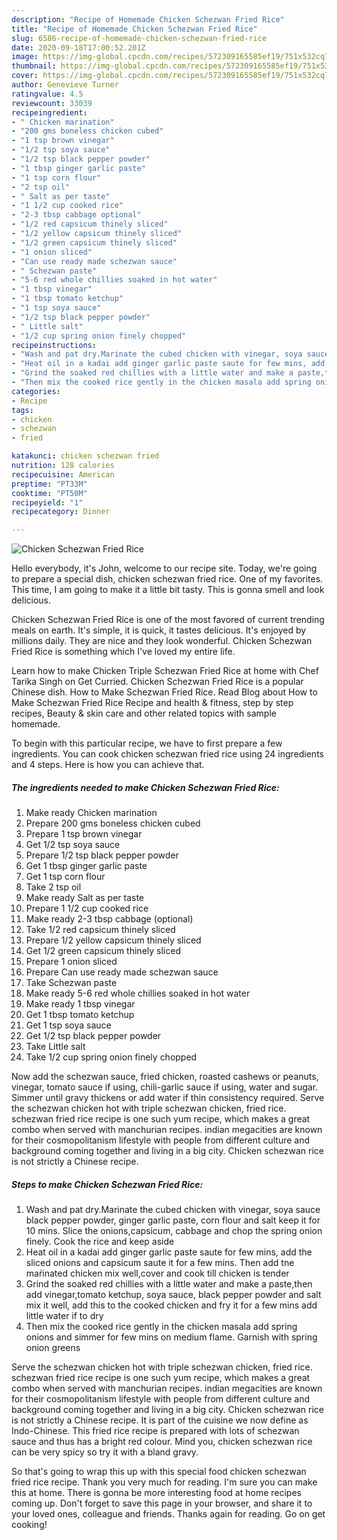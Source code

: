 ```yaml
---
description: "Recipe of Homemade Chicken Schezwan Fried Rice"
title: "Recipe of Homemade Chicken Schezwan Fried Rice"
slug: 6586-recipe-of-homemade-chicken-schezwan-fried-rice
date: 2020-09-18T17:00:52.201Z
image: https://img-global.cpcdn.com/recipes/572309165585ef19/751x532cq70/chicken-schezwan-fried-rice-recipe-main-photo.jpg
thumbnail: https://img-global.cpcdn.com/recipes/572309165585ef19/751x532cq70/chicken-schezwan-fried-rice-recipe-main-photo.jpg
cover: https://img-global.cpcdn.com/recipes/572309165585ef19/751x532cq70/chicken-schezwan-fried-rice-recipe-main-photo.jpg
author: Genevieve Turner
ratingvalue: 4.5
reviewcount: 33039
recipeingredient:
- " Chicken marination"
- "200 gms boneless chicken cubed"
- "1 tsp brown vinegar"
- "1/2 tsp soya sauce"
- "1/2 tsp black pepper powder"
- "1 tbsp ginger garlic paste"
- "1 tsp corn flour"
- "2 tsp oil"
- " Salt as per taste"
- "1 1/2 cup cooked rice"
- "2-3 tbsp cabbage optional"
- "1/2 red capsicum thinely sliced"
- "1/2 yellow capsicum thinely sliced"
- "1/2 green capsicum thinely sliced"
- "1 onion sliced"
- "Can use ready made schezwan sauce"
- " Schezwan paste"
- "5-6 red whole chillies soaked in hot water"
- "1 tbsp vinegar"
- "1 tbsp tomato ketchup"
- "1 tsp soya sauce"
- "1/2 tsp black pepper powder"
- " Little salt"
- "1/2 cup spring onion finely chopped"
recipeinstructions:
- "Wash and pat dry.Marinate the cubed chicken with vinegar, soya sauce black pepper powder, ginger garlic paste, corn flour and salt keep it for 10 mins. Slice the onions,capsicum, cabbage and chop the spring onion finely. Cook the rice and keep aside"
- "Heat oil in a kadai add ginger garlic paste saute for few mins, add the sliced onions and capsicum saute it for a few mins. Then add tne maŕinated chicken mix well,cover and cook till chicken is tender"
- "Grind the soaked red chillies with a little water and make a paste,then add vinegar,tomato ketchup, soya sauce, black pepper powder and salt mix it well, add this to the cooked chicken and fry it for a few mins add little water if to dry"
- "Then mix the cooked rice gently in the chicken masala add spring onions and simmer for few mins on medium flame. Garnish with spring onion greens"
categories:
- Recipe
tags:
- chicken
- schezwan
- fried

katakunci: chicken schezwan fried 
nutrition: 128 calories
recipecuisine: American
preptime: "PT33M"
cooktime: "PT50M"
recipeyield: "1"
recipecategory: Dinner

---
```



![Chicken Schezwan Fried Rice](https://img-global.cpcdn.com/recipes/572309165585ef19/751x532cq70/chicken-schezwan-fried-rice-recipe-main-photo.jpg)

Hello everybody, it's John, welcome to our recipe site. Today, we're going to prepare a special dish, chicken schezwan fried rice. One of my favorites. This time, I am going to make it a little bit tasty. This is gonna smell and look delicious.

Chicken Schezwan Fried Rice is one of the most favored of current trending meals on earth. It's simple, it is quick, it tastes delicious. It's enjoyed by millions daily. They are nice and they look wonderful. Chicken Schezwan Fried Rice is something which I've loved my entire life.

Learn how to make Chicken Triple Schezwan Fried Rice at home with Chef Tarika Singh on Get Curried. Chicken Schezwan Fried Rice is a popular Chinese dish. How to Make Schezwan Fried Rice. Read Blog about How to Make Schezwan Fried Rice Recipe and health &amp; fitness, step by step recipes, Beauty &amp; skin care and other related topics with sample homemade.


To begin with this particular recipe, we have to first prepare a few ingredients. You can cook chicken schezwan fried rice using 24 ingredients and 4 steps. Here is how you can achieve that.

<!--inarticleads1-->

##### The ingredients needed to make Chicken Schezwan Fried Rice:

1. Make ready  Chicken marination
1. Prepare 200 gms boneless chicken cubed
1. Prepare 1 tsp brown vinegar
1. Get 1/2 tsp soya sauce
1. Prepare 1/2 tsp black pepper powder
1. Get 1 tbsp ginger garlic paste
1. Get 1 tsp corn flour
1. Take 2 tsp oil
1. Make ready  Salt as per taste
1. Prepare 1 1/2 cup cooked rice
1. Make ready 2-3 tbsp cabbage (optional)
1. Take 1/2 red capsicum thinely sliced
1. Prepare 1/2 yellow capsicum thinely sliced
1. Get 1/2 green capsicum thinely sliced
1. Prepare 1 onion sliced
1. Prepare Can use ready made schezwan sauce
1. Take  Schezwan paste
1. Make ready 5-6 red whole chillies soaked in hot water
1. Make ready 1 tbsp vinegar
1. Get 1 tbsp tomato ketchup
1. Get 1 tsp soya sauce
1. Get 1/2 tsp black pepper powder
1. Take  Little salt
1. Take 1/2 cup spring onion finely chopped


Now add the schezwan sauce, fried chicken, roasted cashews or peanuts, vinegar, tomato sauce if using, chili-garlic sauce if using, water and sugar. Simmer until gravy thickens or add water if thin consistency required. Serve the schezwan chicken hot with triple schezwan chicken, fried rice. schezwan fried rice recipe is one such yum recipe, which makes a great combo when served with manchurian recipes. indian megacities are known for their cosmopolitanism lifestyle with people from different culture and background coming together and living in a big city. Chicken schezwan rice is not strictly a Chinese recipe. 

<!--inarticleads2-->

##### Steps to make Chicken Schezwan Fried Rice:

1. Wash and pat dry.Marinate the cubed chicken with vinegar, soya sauce black pepper powder, ginger garlic paste, corn flour and salt keep it for 10 mins. Slice the onions,capsicum, cabbage and chop the spring onion finely. Cook the rice and keep aside
1. Heat oil in a kadai add ginger garlic paste saute for few mins, add the sliced onions and capsicum saute it for a few mins. Then add tne maŕinated chicken mix well,cover and cook till chicken is tender
1. Grind the soaked red chillies with a little water and make a paste,then add vinegar,tomato ketchup, soya sauce, black pepper powder and salt mix it well, add this to the cooked chicken and fry it for a few mins add little water if to dry
1. Then mix the cooked rice gently in the chicken masala add spring onions and simmer for few mins on medium flame. Garnish with spring onion greens


Serve the schezwan chicken hot with triple schezwan chicken, fried rice. schezwan fried rice recipe is one such yum recipe, which makes a great combo when served with manchurian recipes. indian megacities are known for their cosmopolitanism lifestyle with people from different culture and background coming together and living in a big city. Chicken schezwan rice is not strictly a Chinese recipe. It is part of the cuisine we now define as Indo-Chinese. This fried rice recipe is prepared with lots of schezwan sauce and thus has a bright red colour. Mind you, chicken schezwan rice can be very spicy so try it with a bland gravy. 

So that's going to wrap this up with this special food chicken schezwan fried rice recipe. Thank you very much for reading. I'm sure you can make this at home. There is gonna be more interesting food at home recipes coming up. Don't forget to save this page in your browser, and share it to your loved ones, colleague and friends. Thanks again for reading. Go on get cooking!

